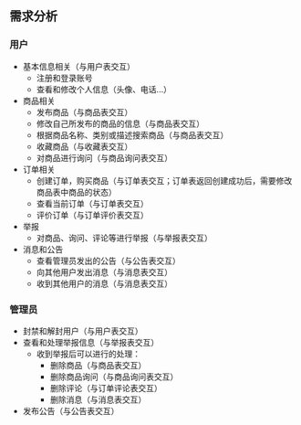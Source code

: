 ## 需求分析

### 用户

* 基本信息相关（与用户表交互）
  * 注册和登录账号
  * 查看和修改个人信息（头像、电话...）
* 商品相关
  * 发布商品（与商品表交互）
  * 修改自己所发布的商品的信息（与商品表交互）
  * 根据商品名称、类别或描述搜索商品（与商品表交互）
  * 收藏商品（与收藏表交互）
  * 对商品进行询问（与商品询问表交互）
* 订单相关
  * 创建订单，购买商品（与订单表交互；订单表返回创建成功后，需要修改商品表中商品的状态）
  * 查看当前订单（与订单表交互）
  * 评价订单（与订单评价表交互）
* 举报
  * 对商品、询问、评论等进行举报（与举报表交互）
* 消息和公告
  * 查看管理员发出的公告（与公告表交互）
  * 向其他用户发出消息（与消息表交互）
  * 收到其他用户的消息（与消息表交互）

### 管理员

* 封禁和解封用户（与用户表交互）
* 查看和处理举报信息（与举报表交互）
  * 收到举报后可以进行的处理：
    * 删除商品（与商品表交互）
    * 删除商品询问（与商品询问表交互）
    * 删除评论（与订单评论表交互）
    * 删除消息（与消息表交互）
* 发布公告（与公告表交互）